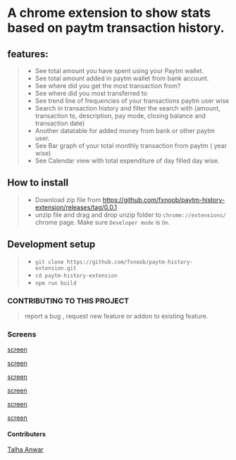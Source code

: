 # A chrome extension to show stats based on paytm transaction history.

## features:

> - See total amount you have spent using your Paytm wallet. <br/>
> - See total amount added in paytm wallet from bank account. <br/>
> - See where did you get the most transaction from? <br/>
> - See where did you most transferred to <br/>
> - See trend line of frequencies of your transactions paytm user wise <br/>
> - Search in transaction history and filter the search with (amount, transaction to, description, pay mode, closing balance and transaction date) <br/>
> - Another datatable for added money from bank or other paytm user. <br/>
> - See Bar graph of your total monthly transaction from paytm ( year wise) <br/>
> - See Calendar view with total expenditure of day filled day wise.

## How to install

> - Download zip file from https://github.com/fxnoob/paytm-history-extension/releases/tag/0.0.1
> - unzip file and drag and drop unzip folder to `chrome://extensions/` chrome page. Make sure `Developer mode` is `On`.

## Development setup

> - `git clone https://github.com/fxnoob/paytm-history-extension.git` <br/>
> - `cd paytm-history-extension` <br/>
> - `npm run build` <br/>

### CONTRIBUTING TO THIS PROJECT

> report a bug , request new feature or addon to existing feature.

### Screens

[screen](screens/screen1.png)

[screen](screens/screen2.png)

[screen](screens/screen3.png)

[screen](screens/screen4.png)

[screen](screens/screen5.png)

[screen](screens/screen6.png)

#### Contributers

 [Talha Anwar](https://github.com/imox2)
